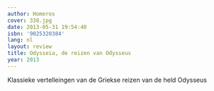 ```yaml
---
author: Homeros
cover: 338.jpg
date: 2013-05-31 19:54:40
isbn: '9025320384'
lang: nl
layout: review
title: Odysseia, de reizen van Odysseus
year: 2013
---
```

Klassieke vertelleingen van de Griekse reizen van de held Odysseus
